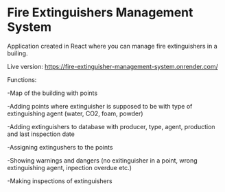 # Fire Extinguishers Management System

Application created in React where you can manage fire extinguishers in a builing.

Live version: https://fire-extinguisher-management-system.onrender.com/

Functions:


-Map of the building with points

-Adding points where extinguisher is supposed to be with type of extinguishing agent (water, CO2, foam, powder)

-Adding extinguishers to database with producer, type, agent, production and last inspection date

-Assigning extingushers to the points

-Showing warnings and dangers (no exitinguisher in a point, wrong extinguishing agent, inpection overdue etc.)

-Making inspections of extinguishers
